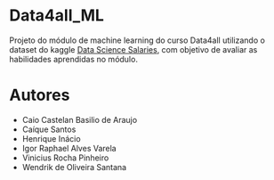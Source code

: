 # Data4all_ML
Projeto do módulo de machine learning do curso Data4all utilizando o dataset do kaggle [Data Science Salaries](https://www.kaggle.com/datasets/arnabchaki/data-science-salaries-2023), com objetivo de avaliar as habilidades aprendidas no módulo.

# Autores
* Caio Castelan Basilio de Araujo
* Caíque Santos
* Henrique Inácio
* Igor Raphael Alves Varela
* Vinicius Rocha Pinheiro
* Wendrik de Oliveira Santana
